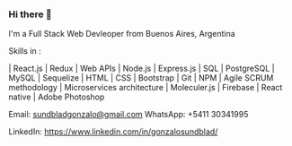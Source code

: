 ### Hi there 👋

I'm a Full Stack Web Devleoper from Buenos Aires, Argentina 

Skills in :

| React.js
| Redux 
| Web APIs
| Node.js 
| Express.js
| SQL
| PostgreSQL
| MySQL
| Sequelize
| HTML
| CSS
| Bootstrap
| Git
| NPM
| Agile SCRUM methodology
| Microservices architecture
| Moleculer.js
| Firebase
| React native
| Adobe Photoshop
 
Email: sundbladgonzalo@gmail.com
WhatsApp: +5411 30341995 

LinkedIn: https://www.linkedin.com/in/gonzalosundblad/
